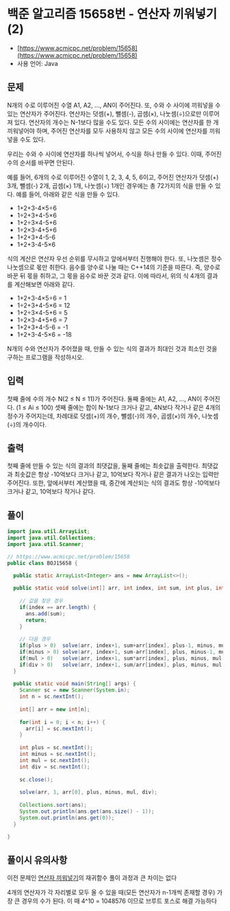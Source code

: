 # 백준 알고리즘 15658번 - 연산자 끼워넣기 (2)

- [https://www.acmicpc.net/problem/15658](https://www.acmicpc.net/problem/15658)
-   사용 언어: Java

## 문제

N개의 수로 이루어진 수열 A1, A2, ..., AN이 주어진다. 또, 수와 수 사이에 끼워넣을 수 있는 연산자가 주어진다. 연산자는 덧셈(+), 뺄셈(-), 곱셈(×), 나눗셈(÷)으로만 이루어져 있다. 연산자의 개수는 N-1보다 많을 수도 있다. 모든 수의 사이에는 연산자를 한 개 끼워넣어야 하며, 주어진 연산자를 모두 사용하지 않고 모든 수의 사이에 연산자를 끼워넣을 수도 있다.

우리는 수와 수 사이에 연산자를 하나씩 넣어서, 수식을 하나 만들 수 있다. 이때, 주어진 수의 순서를 바꾸면 안된다.

예를 들어, 6개의 수로 이루어진 수열이 1, 2, 3, 4, 5, 6이고, 주어진 연산자가 덧셈(+) 3개, 뺄셈(-) 2개, 곱셈(×) 1개, 나눗셈(÷) 1개인 경우에는 총 72가지의 식을 만들 수 있다. 예를 들어, 아래와 같은 식을 만들 수 있다.

- 1+2+3-4×5÷6
- 1÷2+3+4-5×6
- 1+2÷3×4-5+6
- 1÷2×3-4+5+6
- 1+2+3+4-5-6
- 1+2+3-4-5×6

식의 계산은 연산자 우선 순위를 무시하고 앞에서부터 진행해야 한다. 또, 나눗셈은 정수 나눗셈으로 몫만 취한다. 음수를 양수로 나눌 때는 C++14의 기준을 따른다. 즉, 양수로 바꾼 뒤 몫을 취하고, 그 몫을 음수로 바꾼 것과 같다. 이에 따라서, 위의 식 4개의 결과를 계산해보면 아래와 같다.

- 1+2+3-4×5÷6 = 1
- 1÷2+3+4-5×6 = 12
- 1+2÷3×4-5+6 = 5
- 1÷2×3-4+5+6 = 7
- 1+2+3+4-5-6 = -1
- 1+2+3-4-5×6 = -18

N개의 수와 연산자가 주어졌을 때, 만들 수 있는 식의 결과가 최대인 것과 최소인 것을 구하는 프로그램을 작성하시오.

## 입력

첫째 줄에 수의 개수 N(2 ≤ N ≤ 11)가 주어진다. 둘째 줄에는 A1, A2, ..., AN이 주어진다. (1 ≤ Ai ≤ 100) 셋째 줄에는 합이 N-1보다 크거나 같고, 4N보다 작거나 같은 4개의 정수가 주어지는데, 차례대로 덧셈(+)의 개수, 뺄셈(-)의 개수, 곱셈(×)의 개수, 나눗셈(÷)의 개수이다.  

## 출력
 
첫째 줄에 만들 수 있는 식의 결과의 최댓값을, 둘째 줄에는 최솟값을 출력한다. 최댓값과 최솟값은 항상 -10억보다 크거나 같고, 10억보다 작거나 같은 결과가 나오는 입력만 주어진다. 또한, 앞에서부터 계산했을 때, 중간에 계산되는 식의 결과도 항상 -10억보다 크거나 같고, 10억보다 작거나 같다.

## 풀이 

```java
import java.util.ArrayList;
import java.util.Collections;
import java.util.Scanner;

// https://www.acmicpc.net/problem/15658
public class BOJ15658 {

  public static ArrayList<Integer> ans = new ArrayList<>();
  
  public static void solve(int[] arr, int index, int sum, int plus, int minus, int mul, int div) {
    
    // 값을 찾은 경우
    if(index == arr.length) {
      ans.add(sum);
      return;
    }
    
    // 다음 경우
    if(plus > 0)  solve(arr, index+1, sum+arr[index], plus-1, minus, mul, div);
    if(minus > 0) solve(arr, index+1, sum-arr[index], plus, minus-1, mul, div);
    if(mul > 0)   solve(arr, index+1, sum*arr[index], plus, minus, mul-1, div);
    if(div > 0)   solve(arr, index+1, sum/arr[index], plus, minus, mul, div-1);
  }
  
  public static void main(String[] args) {
    Scanner sc = new Scanner(System.in);
    int n = sc.nextInt();
    
    int[] arr = new int[n];
    
    for(int i = 0; i < n; i++) {
      arr[i] = sc.nextInt();
    }
    
    int plus = sc.nextInt();
    int minus = sc.nextInt();
    int mul = sc.nextInt();
    int div = sc.nextInt();
    
    sc.close();
    
    solve(arr, 1, arr[0], plus, minus, mul, div);
    
    Collections.sort(ans);
    System.out.println(ans.get(ans.size() - 1));
    System.out.println(ans.get(0));
  }
  
}
```

## 풀이시 유의사항

이전 문제인 [연산자 끼워넣기](https://www.acmicpc.net/problem/14888)의 재귀함수 풀이 과정과 큰 차이는 없다

4개의 연산자가 각 자리별로 모두 올 수 있을 때(모든 연산자가 n-1개씩 존재할 경우) 가장 큰 경우의 수가 된다. 이 때 4^10 = 1048576 이므로 브루트 포스로 해결 가능하다
